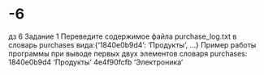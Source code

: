 # -6
 дз 6
Задание 1
Переведите содержимое файла purchase_log.txt в словарь purchases вида:{‘1840e0b9d4’: ‘Продукты’, …}
Пример работы программы при выводе первых двух элементов словаря purchases:
1840e0b9d4 ‘Продукты‘
4e4f90fcfb ‘Электроника‘
